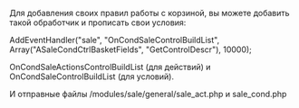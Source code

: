 Для добавления своих правил работы с корзиной, вы можете добавить такой обработчик и прописать свои условия:

AddEventHandler("sale", "OnCondSaleControlBuildList", Array("ASaleCondCtrlBasketFields", "GetControlDescr"), 10000);

OnCondSaleActionsControlBuildList (для действий) и OnCondSaleControlBuildList (для условий).

И отправные файлы /modules/sale/general/sale_act.php и sale_cond.php 
